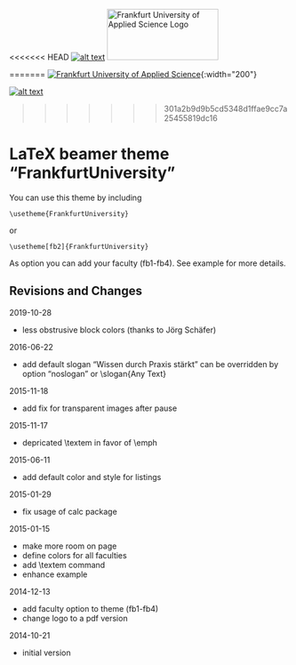 <<<<<<< HEAD
[![alt text](image "tooltip")](hyperlink)
<img width="200" height="92" src="https://www.frankfurt-university.de/typo3conf/ext/dkd_fuas/Resources/Public/Images/logo.svg" alt="Frankfurt University of Applied Science Logo" />

=======
[![Frankfurt University of Applied Science](https://www.frankfurt-university.de/typo3conf/ext/dkd_fuas/Resources/Public/Images/logo.svg "Frankfurt University of Applied Science Logo")](https://www.frankfurt-university.de/){:width="200"}

[![alt text](image "tooltip")](hyperlink)
>>>>>>> 301a2b9d9b5cd5348d1ffae9cc7a25455819dc16

LaTeX beamer theme “FrankfurtUniversity”
========================================

You can use this theme by including

    \usetheme{FrankfurtUniversity}

or

    \usetheme[fb2]{FrankfurtUniversity}

As option you can add your faculty (fb1-fb4).  See example for more details.


Revisions and Changes
---------------------

2019-10-28
 * less obstrusive block colors (thanks to Jörg Schäfer)

2016-06-22
 * add default slogan “Wissen durch Praxis stärkt”
   can be overridden by option “noslogan” or \slogan{Any Text}

2015-11-18
 * add fix for transparent images after pause

2015-11-17
 * depricated \textem in favor of \emph

2015-06-11
 * add default color and style for listings

2015-01-29
 * fix usage of calc package

2015-01-15
 * make more room on page
 * define colors for all faculties
 * add \textem command
 * enhance example

2014-12-13
 * add faculty option to theme (fb1-fb4)
 * change logo to a pdf version

2014-10-21
 * initial version

